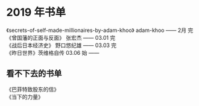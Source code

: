 # 2019 年书单
《secrets-of-self-made-millionaires-by-adam-khoo》 adam-khoo —— 2月 完   
《曾国藩的正面与反面》 张宏杰  —— 03.01 完  
《战后日本经济史》 野口悠纪雄 —— 03.03 完   
《昨日世界》茨维格自传 03.06 始 ——




## 看不下去的书单
《巴菲特致股东的信》  
《当下的力量》